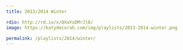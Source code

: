 ```yaml
---
title: 2013/2014 Winter

rdio: http://rd.io/x/QXaYuDMrJl8/
image: https://katydecorah.com/img/playlists/2013-2014-winter.png

permalink: /playlists/2014/winter/
---
```

